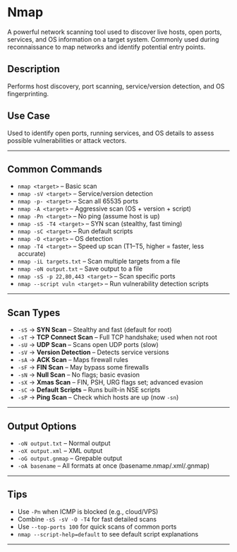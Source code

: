 # Nmap

A powerful network scanning tool used to discover live hosts, open ports, services, and OS information on a target system. Commonly used during reconnaissance to map networks and identify potential entry points.

## Description  
Performs host discovery, port scanning, service/version detection, and OS fingerprinting.

## Use Case  
Used to identify open ports, running services, and OS details to assess possible vulnerabilities or attack vectors.

---

## Common Commands  

- `nmap <target>` – Basic scan  
- `nmap -sV <target>` – Service/version detection  
- `nmap -p- <target>` – Scan all 65535 ports  
- `nmap -A <target>` – Aggressive scan (OS + version + script)  
- `nmap -Pn <target>` – No ping (assume host is up)  
- `nmap -sS -T4 <target>` – SYN scan (stealthy, fast timing)  
- `nmap -sC <target>` – Run default scripts  
- `nmap -O <target>` – OS detection  
- `nmap -T4 <target>` – Speed up scan (T1–T5, higher = faster, less accurate)  
- `nmap -iL targets.txt` – Scan multiple targets from a file  
- `nmap -oN output.txt` – Save output to a file  
- `nmap -sS -p 22,80,443 <target>` – Scan specific ports  
- `nmap --script vuln <target>` – Run vulnerability detection scripts

---

## Scan Types

- `-sS` → **SYN Scan** – Stealthy and fast (default for root)
- `-sT` → **TCP Connect Scan** – Full TCP handshake; used when not root
- `-sU` → **UDP Scan** – Scans open UDP ports (slow)
- `-sV` → **Version Detection** – Detects service versions
- `-sA` → **ACK Scan** – Maps firewall rules
- `-sF` → **FIN Scan** – May bypass some firewalls
- `-sN` → **Null Scan** – No flags; basic evasion
- `-sX` → **Xmas Scan** – FIN, PSH, URG flags set; advanced evasion
- `-sC` → **Default Scripts** – Runs built-in NSE scripts
- `-sP` → **Ping Scan** – Check which hosts are up (now `-sn`)

---

## Output Options

- `-oN output.txt` – Normal output
- `-oX output.xml` – XML output
- `-oG output.gnmap` – Grepable output
- `-oA basename` – All formats at once (basename.nmap/.xml/.gnmap)

---

## Tips

- Use `-Pn` when ICMP is blocked (e.g., cloud/VPS)
- Combine `-sS -sV -O -T4` for fast detailed scans
- Use `--top-ports 100` for quick scans of common ports
- `nmap --script-help=default` to see default script explanations

---
